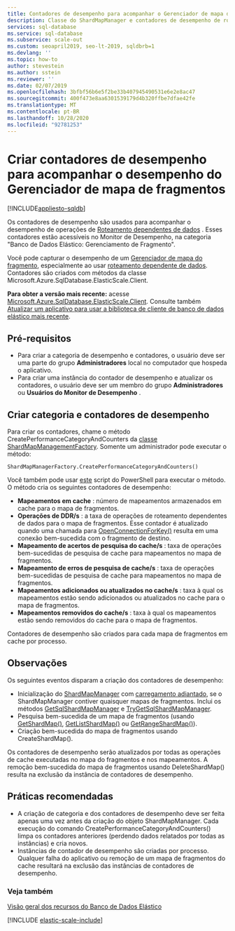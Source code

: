 ```yaml
---
title: Contadores de desempenho para acompanhar o Gerenciador de mapa de fragmentos
description: Classe do ShardMapManager e contadores de desempenho de roteamento dependente de dados
services: sql-database
ms.service: sql-database
ms.subservice: scale-out
ms.custom: seoapril2019, seo-lt-2019, sqldbrb=1
ms.devlang: ''
ms.topic: how-to
author: stevestein
ms.author: sstein
ms.reviewer: ''
ms.date: 02/07/2019
ms.openlocfilehash: 3bfbf56b6e5f2be33b407945490531e6e2e8ac47
ms.sourcegitcommit: 400f473e8aa6301539179d4b320ffbe7dfae42fe
ms.translationtype: MT
ms.contentlocale: pt-BR
ms.lasthandoff: 10/28/2020
ms.locfileid: "92781253"
---
```

# <a name="create-performance-counters-to-track-performance-of-shard-map-manager"></a>Criar contadores de desempenho para acompanhar o desempenho do Gerenciador de mapa de fragmentos
[!INCLUDE[appliesto-sqldb](../includes/appliesto-sqldb.md)]

Os contadores de desempenho são usados para acompanhar o desempenho de operações de [Roteamento dependentes de dados](elastic-scale-data-dependent-routing.md) . Esses contadores estão acessíveis no Monitor de Desempenho, na categoria "Banco de Dados Elástico: Gerenciamento de Fragmento".

Você pode capturar o desempenho de um [Gerenciador de mapa do fragmento](elastic-scale-shard-map-management.md), especialmente ao usar [roteamento dependente de dados](elastic-scale-data-dependent-routing.md). Contadores são criados com métodos da classe Microsoft.Azure.SqlDatabase.ElasticScale.Client.  


**Para obter a versão mais recente:** acesse [Microsoft.Azure.SqlDatabase.ElasticScale.Client](https://www.nuget.org/packages/Microsoft.Azure.SqlDatabase.ElasticScale.Client/). Consulte também [Atualizar um aplicativo para usar a biblioteca de cliente de banco de dados elástico mais recente](elastic-scale-upgrade-client-library.md).

## <a name="prerequisites"></a>Pré-requisitos

* Para criar a categoria de desempenho e contadores, o usuário deve ser uma parte do grupo **Administradores** local no computador que hospeda o aplicativo.  
* Para criar uma instância do contador de desempenho e atualizar os contadores, o usuário deve ser um membro do grupo **Administradores** ou **Usuários do Monitor de Desempenho** .

## <a name="create-performance-category-and-counters"></a>Criar categoria e contadores de desempenho

Para criar os contadores, chame o método CreatePerformanceCategoryAndCounters da [classe ShardMapManagementFactory](/dotnet/api/microsoft.azure.sqldatabase.elasticscale.shardmanagement.shardmapmanagerfactory). Somente um administrador pode executar o método:

`ShardMapManagerFactory.CreatePerformanceCategoryAndCounters()`

Você também pode usar [este](https://gallery.technet.microsoft.com/scriptcenter/Elastic-DB-Tools-for-Azure-17e3d283) script do PowerShell para executar o método.
O método cria os seguintes contadores de desempenho:  

* **Mapeamentos em cache** : número de mapeamentos armazenados em cache para o mapa de fragmentos.
* **Operações de DDR/s** : a taxa de operações de roteamento dependentes de dados para o mapa de fragmentos. Esse contador é atualizado quando uma chamada para [OpenConnectionForKey()](/dotnet/api/microsoft.azure.sqldatabase.elasticscale.shardmanagement.shardmap.openconnectionforkey) resulta em uma conexão bem-sucedida com o fragmento de destino.
* **Mapeamento de acertos de pesquisa do cache/s** : taxa de operações bem-sucedidas de pesquisa de cache para mapeamentos no mapa de fragmentos.
* **Mapeamento de erros de pesquisa de cache/s** : taxa de operações bem-sucedidas de pesquisa de cache para mapeamentos no mapa de fragmentos.
* **Mapeamentos adicionados ou atualizados no cache/s** : taxa à qual os mapeamentos estão sendo adicionados ou atualizados no cache para o mapa de fragmentos.
* **Mapeamentos removidos do cache/s** : taxa à qual os mapeamentos estão sendo removidos do cache para o mapa de fragmentos.

Contadores de desempenho são criados para cada mapa de fragmentos em cache por processo.  

## <a name="notes"></a>Observações

Os seguintes eventos disparam a criação dos contadores de desempenho:  

* Inicialização do [ShardMapManager](/dotnet/api/microsoft.azure.sqldatabase.elasticscale.shardmanagement.shardmapmanager) com [carregamento adiantado](/dotnet/api/microsoft.azure.sqldatabase.elasticscale.shardmanagement.shardmapmanagerloadpolicy), se o ShardMapManager contiver quaisquer mapas de fragmentos. Inclui os métodos [GetSqlShardMapManager](/dotnet/api/microsoft.azure.sqldatabase.elasticscale.shardmanagement.shardmapmanagerfactory.getsqlshardmapmanager) e [TryGetSqlShardMapManager](/dotnet/api/microsoft.azure.sqldatabase.elasticscale.shardmanagement.shardmapmanagerfactory.trygetsqlshardmapmanager).
* Pesquisa bem-sucedida de um mapa de fragmentos (usando [GetShardMap()](/previous-versions/azure/dn824215(v=azure.100)), [GetListShardMap()](/previous-versions/azure/dn824212(v=azure.100)) ou [GetRangeShardMap()](/previous-versions/azure/dn824173(v=azure.100))).
* Criação bem-sucedida do mapa de fragmentos usando CreateShardMap().

Os contadores de desempenho serão atualizados por todas as operações de cache executadas no mapa do fragmentos e nos mapeamentos. A remoção bem-sucedida do mapa de fragmentos usando DeleteShardMap() resulta na exclusão da instância de contadores de desempenho.  

## <a name="best-practices"></a>Práticas recomendadas

* A criação de categoria e dos contadores de desempenho deve ser feita apenas uma vez antes da criação do objeto ShardMapManager. Cada execução do comando CreatePerformanceCategoryAndCounters() limpa os contadores anteriores (perdendo dados relatados por todas as instâncias) e cria novos.  
* Instâncias de contador de desempenho são criadas por processo. Qualquer falha do aplicativo ou remoção de um mapa de fragmentos do cache resultará na exclusão das instâncias de contadores de desempenho.  

### <a name="see-also"></a>Veja também

[Visão geral dos recursos do Banco de Dados Elástico](elastic-scale-introduction.md)  

[!INCLUDE [elastic-scale-include](../../../includes/elastic-scale-include.md)]

<!--Anchors-->
<!--Image references-->